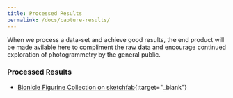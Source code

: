 ```yaml
---
title: Processed Results
permalink: /docs/capture-results/
---
```

When we process a data-set and achieve good results, the end product will be made avilable here to compliment the raw data and encourage continued exploration of photogrammetry by the general public.

### Processed Results
- [Bionicle Figurine Collection on sketchfab](https://sketchfab.com/berriers/collections/lego-bionicles-e7b6d3a9c03f48fca04581a2953d179f){:target="_blank"}
